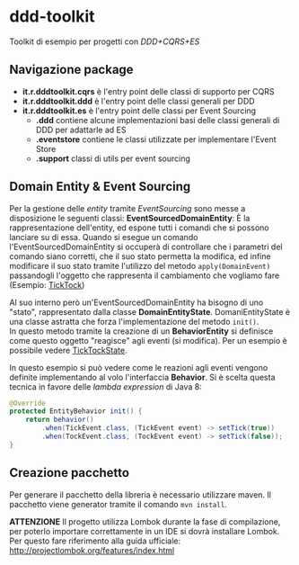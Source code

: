 ddd-toolkit
===========

Toolkit di esempio per progetti con *DDD+CQRS+ES*

Navigazione package
-------------------

- **it.r.dddtoolkit.cqrs** è l'entry point delle classi di supporto per CQRS
- **it.r.dddtoolkit.ddd** è l'entry point delle classi generali per DDD
- **it.r.dddtoolkit.es** è l'entry point delle classi per Event Sourcing
    - **.ddd** contiene alcune implementazioni basi delle classi generali di DDD per adattarle ad ES
    - **.eventstore** contiene le classi utilizzate per implementare l'Event Store
    - **.support** classi di utils per event sourcing
    

Domain Entity & Event Sourcing
------------------------------
Per la gestione delle _entity_ tramite _EventSourcing_ sono messe a disposizione le seguenti classi:
**EventSourcedDomainEntity**: È la rappresentazione dell'entity, ed espone tutti i comandi che si possono lanciare su di essa.
Quando si esegue un comando l'EventSourcedDomainEntity si occuperà di controllare che i parametri del comando siano corretti,
che il suo stato permetta la modifica, ed infine modificare il suo stato tramite l'utilizzo del metodo ``apply(DomainEvent)`` passandogli
l'oggetto che rappresenta il cambiamento che vogliamo fare (Esempio: [TickTock](https://github.com/rascio/ddd-toolkit/blob/master/src/test/java/it/r/dddtoolkit/es/ddd/TickTock.java))  


Al suo interno però un'EventSourcedDomainEntity ha bisogno di uno "stato", rappresentato dalla classe **DomainEntityState**.
DomaniEntityState è una classe astratta che forza l'implementazione del metodo ``init()``.   
In questo metodo tramite la creazione di un **BehaviorEntity** si definisce come questo oggetto "reagisce" agli eventi (si modifica).
Per un esempio è possibile vedere [TickTockState](https://github.com/rascio/ddd-toolkit/blob/master/src/test/java/it/r/dddtoolkit/es/ddd/TickTockState.java).

In questo esempio si può vedere come le reazioni agli eventi vengono definite implementando al volo l'interfaccia **Behavior**.
Si è scelta questa tecnica in favore delle _lambda expression_ di Java 8:

```java
@Override
protected EntityBehavior init() {
    return behavior()
        .when(TickEvent.class, (TickEvent event) -> setTick(true))
        .when(TockEvent.class, (TockEvent event) -> setTick(false));
}
```


Creazione pacchetto
-------------------
Per generare il pacchetto della libreria è necessario utilizzare maven.
Il pacchetto viene generator tramite il comando `mvn install`.

**ATTENZIONE** Il progetto utilizza Lombok durante la fase di compilazione, per poterlo importare correttamente
in un IDE si dovrà installare Lombok. Per questo fare riferimento alla guida ufficiale: http://projectlombok.org/features/index.html
